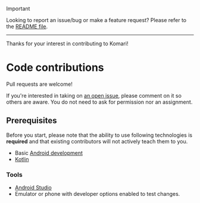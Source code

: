 > [!IMPORTANT]
> Looking to report an issue/bug or make a feature request? Please refer to the [README file](https://github.com/bigbabyboost/komari#contributing).

---

Thanks for your interest in contributing to Komari!

# Code contributions

Pull requests are welcome!

If you're interested in taking on [an open issue](https://github.com/bigbabyboost/komari/issues), please comment on it so others are aware.
You do not need to ask for permission nor an assignment.

## Prerequisites

Before you start, please note that the ability to use following technologies is **required** and that existing contributors will not actively teach them to you.

- Basic [Android development](https://developer.android.com/)
- [Kotlin](https://kotlinlang.org/)

### Tools

- [Android Studio](https://developer.android.com/studio)
- Emulator or phone with developer options enabled to test changes.
